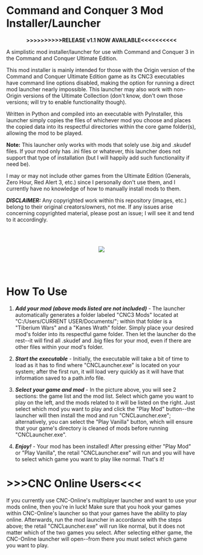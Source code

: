 # Command and Conquer 3 Mod Installer/Launcher

<p align="center">
 <strong>>>>>>>>>>>RELEASE v1.1 NOW AVAILABLE<<<<<<<<<<</strong>
</p>

 A simplistic mod installer/launcher for use with Command and Conquer 3 in the Command and Conquer Ultimate Edition.
 
 This mod installer is mainly intended for those with the Origin version of the Command and Conquer Ultimate Edition game as its CNC3 executables have command line options disabled, making the option for running a direct mod launcher nearly impossible. This launcher may also work with non-Origin versions of the Ultimate Collection (don't know, don't own those versions; will try to enable functionality though).
 
 Written in Python and compiled into an executable with PyInstaller, this launcher simply copies the files of whichever mod you choose and places the copied data into its respectful directories within the core game folder(s), allowing the mod to be played.
 
 **Note:** This launcher only works with mods that solely use .big and .skudef files. If your mod only has .ini files or whatever, this launcher does not support that type of installation (but I will happily add such functionality if need be).
 
 I may or may not include other games from the Ultimate Edition (Generals, Zero Hour, Red Alert 3, etc.) since I personally don't use them, and I currently have no knowledge of how to manually install mods to them.
 
 ***DISCLAIMER:*** Any copyrighted work within this repository (images, etc.) belong to their original creators/owners, not me. If any issues arise concerning copyrighted material, please post an issue; I will see it and tend to it accordingly.
 
 <br></br>

<p align="center">
  <img src="https://github.com/Medstar117/cnc3-mod-installer/blob/master/launcher.PNG">
</p>
 
 <br></br>
 
 # How To Use
  
 1. ***Add your mod (above mods listed are not included)*** - The launcher automatically generates a folder labeled "CNC3 Mods" located at "C:/Users/CURRENT USER/Documents/"; within that folder is a "Tiberium Wars" and a "Kanes Wrath" folder. Simply place your desired mod's folder into its respectful game folder. Then let the launcher do the rest--it will find all .skudef and .big files for your mod, even if there are other files within your mod's folder.
 
 2. ***Start the executable*** - Initially, the executable will take a bit of time to load as it has to find where "CNCLauncher.exe" is located on your system; after the first run, it will load very quickly as it will have that information saved to a path.info file.
 
 3. ***Select your game and mod*** - In the picture above, you will see 2 sections: the game list and the mod list. Select which game you want to play on the left, and the mods related to it will be listed on the right. Just select which mod you want to play and click the "Play Mod" button--the launcher will then install the mod and run "CNCLauncher.exe"; alternatively, you can select the "Play Vanilla" button, which will ensure that your game's directory is cleaned of mods before running "CNCLauncher.exe".
 
 4. ***Enjoy!*** - Your mod has been installed! After pressing either "Play Mod" or "Play Vanilla", the retail "CNCLauncher.exe" will run and you will have to select which game you want to play like normal. That's it!
 
 # >>>CNC Online Users<<<
  If you currently use CNC-Online's multiplayer launcher and want to use your mods online, then you're in luck! Make sure that you hook your games within CNC-Online's launcher so that your games have the ability to play online. Afterwards, run the mod launcher in accordance with the steps above; the retail "CNCLauncher.exe" will run like normal, but it does not matter which of the two games you select. After selecting either game, the CNC-Online launcher will open--from there you must select which game you want to play.
